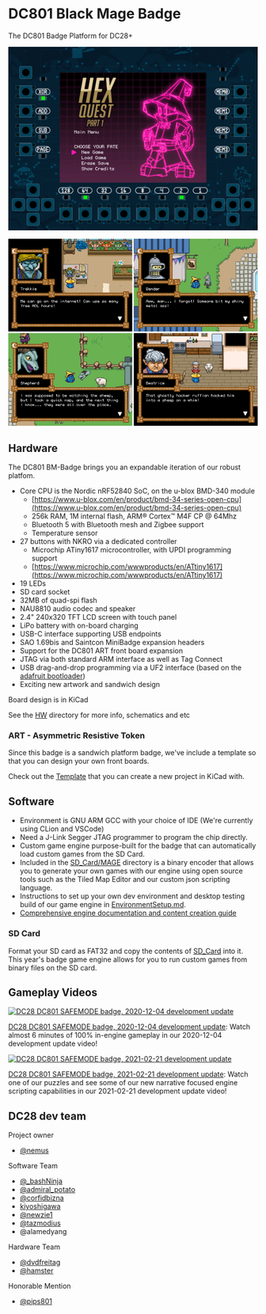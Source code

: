 # DC801 Black Mage Badge
The DC801 Badge Platform for DC28+

![DC801 Black Mage Game 2020 main menu](SD_Card/MAGE/docs_images/game-sample-menu.png)

![DC801 Black Mage Game 2020 sample gameplay (screen only)](SD_Card/MAGE/docs_images/game-sample-x4.png)

## Hardware
The DC801 BM-Badge brings you an expandable iteration of our robust platfom.

 - Core CPU is the Nordic nRF52840 SoC, on the u-blox BMD-340 module
   - [https://www.u-blox.com/en/product/bmd-34-series-open-cpu](https://www.u-blox.com/en/product/bmd-34-series-open-cpu)
   - 256k RAM, 1M internal flash, ARM® Cortex™ M4F CP @ 64Mhz
   - Bluetooth 5 with Bluetooth mesh and Zigbee support
   - Temperature sensor
 - 27 buttons with NKRO via a dedicated controller
   - Microchip ATiny1617 microcontroller, with UPDI programming support
   - [https://www.microchip.com/wwwproducts/en/ATtiny1617](https://www.microchip.com/wwwproducts/en/ATtiny1617)
 - 19 LEDs
 - SD card socket
 - 32MB of quad-spi flash
 - NAU8810 audio codec and speaker
 - 2.4" 240x320 TFT LCD screen with touch panel
 - LiPo battery with on-board charging
 - USB-C interface supporting USB endpoints
 - SAO 1.69bis and Saintcon MiniBadge expansion headers
 - Support for the DC801 ART front board expansion
 - JTAG via both standard ARM interface as well as Tag Connect
 - USB drag-and-drop programming via a UF2 interface (based on the [adafruit bootloader](https://github.com/adafruit/Adafruit_nRF52_Bootloader))
 - Exciting new artwork and sandwich design

Board design is in KiCad

See the [HW](/HW) directory for more info, schematics and etc

### ART - Asymmetric Resistive Token
Since this badge is a sandwich platform badge, we've include a template so that you can design your own front boards.

Check out the [Template](/HW/ART/Template) that you can create a new project in KiCad with.

## Software
 - Environment is GNU ARM GCC with your choice of IDE (We're currently using CLion and VSCode)
 - Need a J-Link Segger JTAG programmer to program the chip directly.
 - Custom game engine purpose-built for the badge that can automatically load custom games from the SD Card.
 - Included in the [SD_Card/MAGE](/SD_Card/MAGE) directory is a binary encoder that allows you to generate your own games with our engine using open source tools such as the Tiled Map Editor and our custom json scripting language.
 - Instructions to set up your own dev environment and desktop testing build of our game engine in [EnvironmentSetup.md](/EnvironmentSetup.md).
 - [Comprehensive engine documentation and content creation guide](SD_Card/MAGE/README.md)

### SD Card
Format your SD card as FAT32 and copy the contents of [SD_Card](SD_Card) into it.
This year's badge game engine allows for you to run custom games from binary files on the SD card.

## Gameplay Videos

<a href="https://vimeo.com/487527877" target="_blank"><img src="https://i.vimeocdn.com/video/1008891350" alt="DC28 DC801 SAFEMODE badge, 2020-12-04 development update" /></a>

[DC28 DC801 SAFEMODE badge, 2020-12-04 development update](https://vimeo.com/487527877): Watch almost 6 minutes of 100% in-engine gameplay in our 2020-12-04 development update video!

<a href="https://vimeo.com/515088170" target="_blank"><img src="https://i.vimeocdn.com/video/1066639355" alt="DC28 DC801 SAFEMODE badge, 2021-02-21 development update" /></a>

[DC28 DC801 SAFEMODE badge, 2021-02-21 development update](https://vimeo.com/515088170):
Watch one of our puzzles and see some of our new narrative focused engine scripting capabilities in our 2021-02-21 development update video!

## DC28 dev team

Project owner
- [@nemus](https://twitter.com/Nemus801)

Software Team
- [@_bashNinja](https://twitter.com/_bashNinja)
- [@admiral_potato](https://twitter.com/admiral_potato)
- [@corfidbizna](https://twitter.com/corfidbizna)
- [kiyoshigawa](https://twa.ninja/)
- [@newzie1](https://twitter.com/newzie1)
- [@tazmodius](https://twitter.com/tazmodius)
- @alamedyang

Hardware Team
- [@dvdfreitag](https://twitter.com/dvdfreitag)
- [@hamster](https://twitter.com/hamster)

Honorable Mention
- [@pips801](https://twitter.com/pips801)